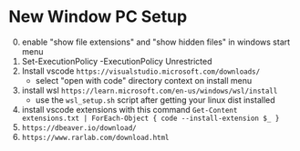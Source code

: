 # New Window PC Setup

0. enable "show file extensions" and "show hidden files" in windows start menu
1. Set-ExecutionPolicy -ExecutionPolicy Unrestricted
2. Install vscode `https://visualstudio.microsoft.com/downloads/`
    - select "open with code" directory context on install menu
3. install wsl `https://learn.microsoft.com/en-us/windows/wsl/install`
    - use the `wsl_setup.sh` script after getting your linux dist installed
4. install vscode extensions with this command
    `Get-Content extensions.txt | ForEach-Object { code --install-extension $_ }`
5. `https://dbeaver.io/download/`
6. `https://www.rarlab.com/download.html`